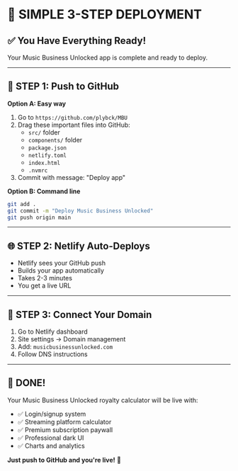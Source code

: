 # 🚀 SIMPLE 3-STEP DEPLOYMENT

## ✅ **You Have Everything Ready!**

Your Music Business Unlocked app is complete and ready to deploy.

---

## 📱 **STEP 1: Push to GitHub**

**Option A: Easy way**
1. Go to `https://github.com/plybck/MBU`
2. Drag these important files into GitHub:
   - `src/` folder
   - `components/` folder  
   - `package.json`
   - `netlify.toml`
   - `index.html`
   - `.nvmrc`
3. Commit with message: "Deploy app"

**Option B: Command line**
```bash
git add .
git commit -m "Deploy Music Business Unlocked"
git push origin main
```

---

## 🌐 **STEP 2: Netlify Auto-Deploys**

- Netlify sees your GitHub push
- Builds your app automatically  
- Takes 2-3 minutes
- You get a live URL

---

## 🔗 **STEP 3: Connect Your Domain**

1. Go to Netlify dashboard
2. Site settings → Domain management
3. Add: `musicbusinessunlocked.com`
4. Follow DNS instructions

---

## 🎉 **DONE!**

Your Music Business Unlocked royalty calculator will be live with:
- ✅ Login/signup system
- ✅ Streaming platform calculator
- ✅ Premium subscription paywall
- ✅ Professional dark UI
- ✅ Charts and analytics

**Just push to GitHub and you're live!** 🎵